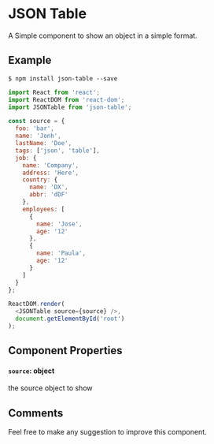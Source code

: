 # JSON Table
A Simple component to show an object in a simple format.
## Example

```shell 
$ npm install json-table --save
```

```javascript
import React from 'react';
import ReactDOM from 'react-dom';
import JSONTable from 'json-table'; 

const source = {
  foo: 'bar',
  name: 'Jonh',
  lastName: 'Doe',
  tags: ['json', 'table'],
  job: {
    name: 'Company',
    address: 'Here',
    country: {
      name: 'DX',
      abbr: 'dDF'
    },
    employees: [
      {
        name: 'Jose',
        age: '12'
      },
      {
        name: 'Paula',
        age: '12'
      }
    ]
  }
};

ReactDOM.render(
  <JSONTable source={source} />,
  document.getElementById('root')
);

```

## Component Properties

#### `source`: object
the source object to show


## Comments
Feel free to make any suggestion to improve this component.

